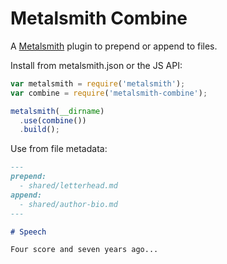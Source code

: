 # Metalsmith Combine

A [Metalsmith](http://www.metalsmith.io/) plugin to prepend or append to files.

Install from metalsmith.json or the JS API:

```js
var metalsmith = require('metalsmith');
var combine = require('metalsmith-combine');

metalsmith(__dirname)
  .use(combine())
  .build();
```

Use from file metadata:

```md
---
prepend:
  - shared/letterhead.md
append:
  - shared/author-bio.md
---

# Speech

Four score and seven years ago...
```
